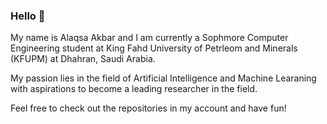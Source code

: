### Hello 👋
My name is Alaqsa Akbar and I am currently a Sophmore Computer Engineering student at King Fahd University of Petrleom and Minerals (KFUPM) at Dhahran, Saudi Arabia.

My passion lies in the field of Artificial Intelligence and Machine Learaning with aspirations to become a leading researcher in the field.

Feel free to check out the repositories in my account and have fun!


<!--
**alaqsa-akbar/alaqsa-akbar** is a ✨ _special_ ✨ repository because its `README.md` (this file) appears on your GitHub profile.

Here are some ideas to get you started:

- 🔭 I’m currently working on ...
- 🌱 I’m currently learning ...
- 👯 I’m looking to collaborate on ...
- 🤔 I’m looking for help with ...
- 💬 Ask me about ...
- 📫 How to reach me: ...
- 😄 Pronouns: ...
- ⚡ Fun fact: ...
-->
